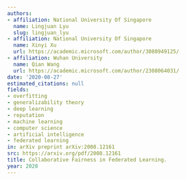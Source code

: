 ```yaml
---
authors:
- affiliation: National University Of Singapore
  name: Lingjuan Lyu
  slug: lingjuan_lyu
- affiliation: National University Of Singapore
  name: Xinyi Xu
  url: https://academic.microsoft.com/author/3080949125/
- affiliation: Wuhan University
  name: Qian Wang
  url: https://academic.microsoft.com/author/2308064031/
date: '2020-08-27'
estimated_citations: null
fields:
- overfitting
- generalizability theory
- deep learning
- reputation
- machine learning
- computer science
- artificial intelligence
- federated learning
in: arXiv preprint arXiv:2008.12161
src: https://arxiv.org/pdf/2008.12161
title: Collaborative Fairness in Federated Learning.
year: 2020
---
```

